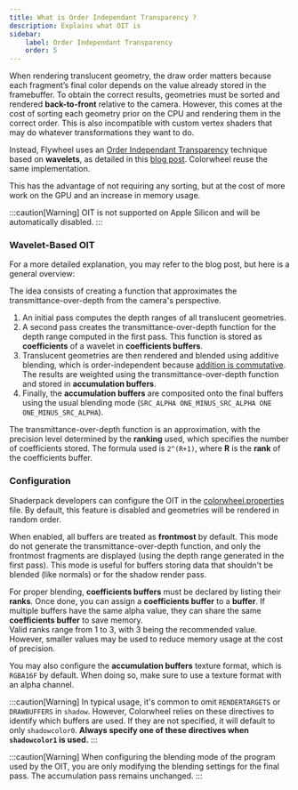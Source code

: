 ```yaml
---
title: What is Order Independant Transparency ?
description: Explains what OIT is
sidebar:
    label: Order Independant Transparency
    order: 5
---
```


When rendering translucent geometry, the draw order matters because each fragment’s final color depends on the value already stored in the framebuffer. To obtain the correct results, geometries must be sorted and rendered **back-to-front** relative to the camera. However, this comes at the cost of sorting each geometry prior on the CPU and rendering them in the correct order. This is also incompatible with custom vertex shaders that may do whatever transformations they want to do.  

Instead, Flywheel uses an [Order Independant Transparency](https://en.wikipedia.org/wiki/Order-independent_transparency) technique based on **wavelets**, as detailed in this [blog post](https://osor.io/OIT). Colorwheel reuse the same implementation.  

This has the advantage of not requiring any sorting, but at the cost of more work on the GPU and an increase in memory usage.  

:::caution[Warning]
OIT is not supported on Apple Silicon and will be automatically disabled.
:::

### Wavelet-Based OIT

For a more detailed explanation, you may refer to the blog post, but here is a general overview:  

The idea consists of creating a function that approximates the transmittance-over-depth from the camera's perspective.  

1. An initial pass computes the depth ranges of all translucent geometries.
2. A second pass creates the transmittance-over-depth function for the depth range computed in the first pass. This function is stored as **coefficients** of a wavelet in **coefficients buffers**.
3. Translucent geometries are then rendered and blended using additive blending, which is order-independent because [addition is commutative](https://en.wikipedia.org/wiki/Commutative_property). The results are weighted using the transmittance-over-depth function and stored in **accumulation buffers**.
4. Finally, the **accumulation buffers** are composited onto the final buffers using the usual blending mode (`SRC_ALPHA ONE_MINUS_SRC_ALPHA ONE ONE_MINUS_SRC_ALPHA`).

The transmittance-over-depth function is an approximation, with the precision level determined by the **ranking** used, which specifies the number of coefficients stored. The formula used is `2^(R+1)`, where **R** is the **rank** of the coefficients buffer.

### Configuration

Shaderpack developers can configure the OIT in the [colorwheel.properties](/colorwheel/reference/miscellaneous/colorwheelproperties/#oit) file. By default, this feature is disabled and geometries will be rendered in random order.  

When enabled, all buffers are treated as **frontmost** by default. This mode do not generate the transmittance-over-depth function, and only the frontmost fragments are displayed (using the depth range generated in the first pass). This mode is useful for buffers storing data that shouldn't be blended (like normals) or for the shadow render pass. 

For proper blending, **coefficients buffers** must be declared by listing their **ranks**. Once done, you can assign a **coefficients buffer** to a **buffer**. If multiple buffers have the same alpha value, they can share the same **coefficients buffer** to save memory.  
Valid ranks range from 1 to 3, with 3 being the recommended value. However, smaller values may be used to reduce memory usage at the cost of precision.

You may also configure the **accumulation buffers** texture format, which is `RGBA16F` by default. When doing so, make sure to use a  texture format with an alpha channel.  

:::caution[Warning]
In typical usage, it's common to omit `RENDERTARGETS` or `DRAWBUFFERS` in `shadow`. However, Colorwheel relies on these directives to identify which buffers are used. If they are not specified, it will default to only `shadowcolor0`. **Always specify one of these directives when `shadowcolor1` is used.**
:::

:::caution[Warning]
When configuring the blending mode of the program used by the OIT, you are only modifying the blending settings for the final pass. The accumulation pass remains unchanged.
:::
